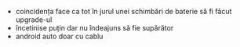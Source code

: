 - coincidența face ca tot în jurul unei schimbări de baterie să fi făcut upgrade-ul
- încetinise puțin dar nu îndeajuns să fie supărător
- android auto doar cu cablu
